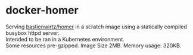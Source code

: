 # docker-homer

Serving [bastienwirtz/homer](https://github.com/bastienwirtz/homer) in a scratch image using a statically compiled busybox httpd server.  
Intended to be ran in a Kubernetes environment.  
Some resources pre-gzipped. Image Size 2MB. Memory usage: 320KB.